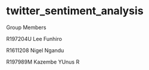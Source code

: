 # twitter_sentiment_analysis

Group Members

R197204U Lee Funhiro

R1611208 Nigel Ngandu

R197989M Kazembe YUnus R
